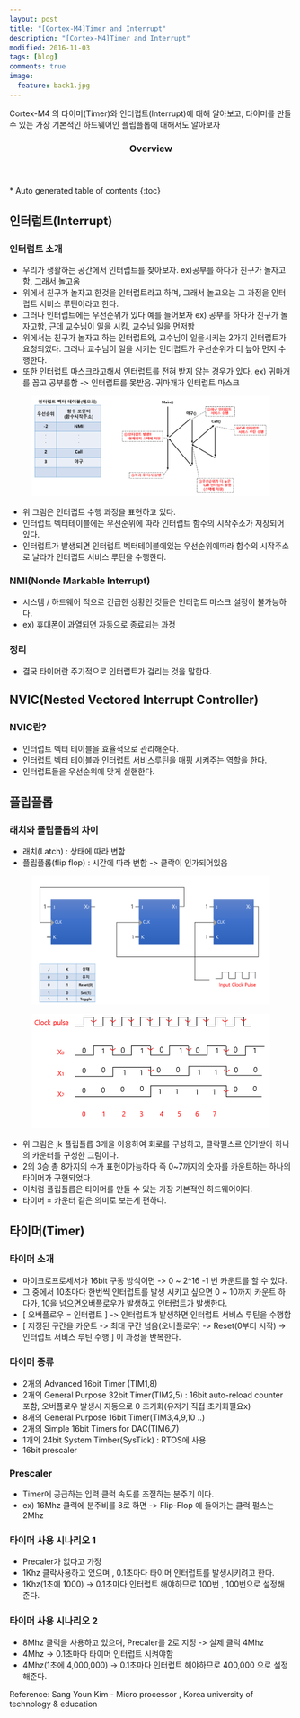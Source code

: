 ```yaml
---
layout: post
title: "[Cortex-M4]Timer and Interrupt"
description: "[Cortex-M4]Timer and Interrupt" 
modified: 2016-11-03
tags: [blog]
comments: true
image:
  feature: back1.jpg
---
```


Cortex-M4 의 타이머(Timer)와 인터럽트(Interrupt)에 대해 알아보고, 타이머를 만들 수 있는 가장 기본적인 하드웨어인 플립플롭에 대해서도 알아보자
 

<section id="table-of-contents" class="toc">
  <header>
    <h3>Overview</h3>
  </header>
<div id="drawer" markdown="1">
*  Auto generated table of contents
{:toc}
</div>
</section><!-- /#table-of-contents -->



## 인터럽트(Interrupt)

### 인터럽트 소개

- 우리가 생활하는 공간에서 인터럽트를 찾아보자. ex)공부를 하다가 친구가 놀자고함, 그래서 놀고옴
- 위에서 친구가 놀자고 한것을 인터럽트라고 하며, 그래서 놀고오는 그 과정을 인터럽트 서비스 루틴이라고 한다.
- 그러나 인터럽트에는 우선순위가 있다 예를 들어보자 ex) 공부를 하다가 친구가 놀자고함, 근데 교수님이 일을 시킴, 교수님 일을 먼저함
- 위에서는 친구가 놀자고 하는 인터럽트와, 교수님이 일을시키는 2가지 인터럽트가 요청되었다. 그러나 교수님이 일을 시키는 인터럽트가 우선순위가 더 높아 먼저 수행한다.
- 또한 인터럽트 마스크라고해서 인터럽트를 전혀 받지 않는 경우가 있다.  ex) 귀마개를 꼽고 공부를함  -> 인터럽트를 못받음. 귀마개가 인터럽트 마스크 

<figure>
<p style="text-align: center;">	
	<img src="/images/interrupt.PNG">
</p>
</figure>

- 위 그림은 인터럽트 수행 과정을 표현하고 있다.
- 인터럽트 벡터테이블에는 우선순위에 따라 인터럽트 함수의 시작주소가 저장되어 있다.
- 인터럽트가 발생되면 인터럽트 벡터테이블에있는 우선순위에따라 함수의 시작주소로 날라가 인터럽트 서비스 루틴을 수행한다.

### NMI(Nonde Markable Interrupt)

- 시스템 / 하드웨어 적으로 긴급한 상황인 것들은 인터럽트 마스크 설정이 불가능하다. 
- ex) 휴대폰이 과열되면 자동으로 종료되는 과정

### 정리

- 결국 타이머란 주기적으로 인터럽트가 걸리는 것을 말한다. 


## NVIC(Nested Vectored Interrupt Controller)

### NVIC란?

- 인터럽트 벡터 테이블을 효율적으로 관리해준다.
- 인터럽트 벡터 테이블과 인터럽트 서비스루틴을 매핑 시켜주는 역할을 한다.
- 인터럽트들을 우선순위에 맞게 실핸한다.

## 플립플롭

### 래치와 플립플롭의 차이

- 래치(Latch) : 상태에 따라 변함
- 플립플롭(flip flop) : 시간에 따라 변함 -> 클락이 인가되어있음


<figure>
<p style="text-align: center;">	
	<img src="/images/jk.PNG">
</p>
</figure>

<figure>
<p style="text-align: center;">	
	<img src="/images/signal.PNG">
</p>
</figure>


- 위 그림은 jk 플립플롭 3개을 이용하여 회로를 구성하고, 클락펄스르 인가받아 하나의 카운터를 구성한 그림이다.
- 2의 3승 총 8가지의 수가 표현이가능하다 즉 0~7까지의 숫자를 카운트하는 하나의 타이머가 구현되었다.
- 이처럼 플립플롭은 타이머를 만들 수 있는 가장 기본적인 하드웨어이다. 
- 타이머 = 카운터 같은 의미로 보는게 편하다.


## 타이머(Timer)

### 타이머 소개

- 마이크로프로세서가 16bit 구동 방식이면 -> 0 ~ 2^16 -1 번 카운트를 할 수 있다.
- 그 중에서 10초마다 한번씩 인터럽트를 발생 시키고 싶으면 0 ~ 10까지 카운트 하다가, 10을 넘으면오버플로우가 발생하고 인터럽트가 발생한다.
- [ 오버플로우 = 인터럽트 ]  -> 인터럽트가 발생하면 인터럽트 서비스 루틴을 수행함
- [ 지정된 구간을 카운트 -> 최대 구간 넘음(오버플로우) -> Reset(0부터 시작) -> 인터럽트 서비스 루틴 수행  ]  이 과정을 반복한다.

### 타이머 종류

- 2개의 Advanced 16bit Timer (TIM1,8)
- 2개의 General Purpose 32bit Timer(TIM2,5) : 16bit auto-reload counter 포함, 오버플로우 발생시 자동으로 0 초기화(유저기 직접 초기화필요x)
- 8개의 General Purpose 16bit Timer(TIM3,4,9,10 ..)
- 2개의 Simple 16bit Timers for DAC(TIM6,7)
- 1개의 24bit System Timber(SysTick) : RTOS에 사용
- 16bit prescaler

### Prescaler

- Timer에 공급하는 입력 클럭 속도를 조절하는 분주기 이다.
- ex) 16Mhz 클럭에 분주비를 8로 하면 -> Flip-Flop 에 들어가는 클럭 펄스는 2Mhz

### 타이머 사용 시나리오 1 

- Precaler가 없다고 가정
- 1Khz 클락사용하고 있으며 , 0.1초마다 타이머 인터럽트를 발생시키려고 한다.
- 1Khz(1초에 1000) -> 0.1초마다 인터럽트 해야하므로 100번 , 100번으로 설정해 준다. 

### 타이머 사용 시나리오 2

- 8Mhz 클럭을 사용하고 있으며, Precaler를 2로 지정  -> 실제 클럭 4Mhz
- 4Mhz -> 0.1초마다 타이머 인터럽트 시켜야함
- 4Mhz(1초에 4,000,000) -> 0.1초마다 인터럽트 해야하므로 400,000 으로 설정해준다. 

Reference: Sang Youn Kim - Micro processor , Korea university of technology & education
